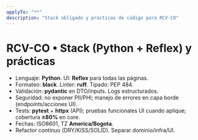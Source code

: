 ```yaml
---
applyTo: "**"
description: "Stack obligado y prácticas de código para RCV-CO"
---
```


# RCV-CO • Stack (Python + Reflex) y prácticas

- Lenguaje: **Python**. UI: **Reflex** para todas las páginas.  
- Formateo: **black**. Linter: **ruff**. Tipado: PEP 484.  
- Validación: **pydantic** en DTO/inputs. Logs estructurados.  
- Seguridad: no exponer PII/PHI; manejo de errores en capa borde (endpoints/acciones UI).  
- Tests: **pytest** + **httpx** (API); pruebas funcionales UI cuando aplique; cobertura **≥80%** en core.  
- Fechas: ISO8601, TZ **America/Bogota**.  
- Refactor continuo (DRY/KISS/SOLID). Separar dominio/infra/UI.
